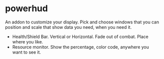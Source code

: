 powerhud
========

An addon to customize your display. Pick and choose windows that you can position and scale that show data you need, when you need it.

* Health/Shield Bar. Vertical or Horizontal. Fade out of combat. Place where you like.
* Resource monitor. Show the percentage, color code, anywhere you want to see it.
